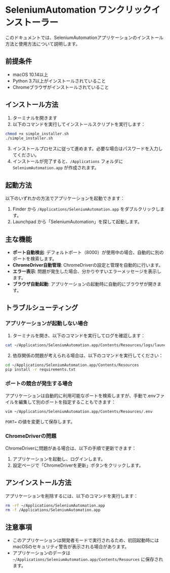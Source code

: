 # SeleniumAutomation ワンクリックインストーラー

このドキュメントでは、SeleniumAutomationアプリケーションのインストール方法と使用方法について説明します。

## 前提条件

- macOS 10.14以上
- Python 3.7以上がインストールされていること
- Chromeブラウザがインストールされていること

## インストール方法

1. ターミナルを開きます
2. 以下のコマンドを実行してインストールスクリプトを実行します：

```bash
chmod +x simple_installer.sh
./simple_installer.sh
```

3. インストールプロセスに従って進めます。必要な場合はパスワードを入力してください。
4. インストールが完了すると、`/Applications` フォルダに `SeleniumAutomation.app` が作成されます。

## 起動方法

以下のいずれかの方法でアプリケーションを起動できます：

1. Finder から `/Applications/SeleniumAutomation.app` をダブルクリックします。
2. Launchpad から「SeleniumAutomation」を探して起動します。

## 主な機能

- **ポート自動検出**: デフォルトポート（8000）が使用中の場合、自動的に別のポートを検索します。
- **ChromeDriver自動管理**: ChromeDriverの設定と管理を自動的に行います。
- **エラー表示**: 問題が発生した場合、分かりやすいエラーメッセージを表示します。
- **ブラウザ自動起動**: アプリケーションの起動時に自動的にブラウザが開きます。

## トラブルシューティング

### アプリケーションが起動しない場合

1. ターミナルを開き、以下のコマンドを実行してログを確認します：

```bash
cat ~/Applications/SeleniumAutomation.app/Contents/Resources/logs/launcher.log
```

2. 依存関係の問題が考えられる場合は、以下のコマンドを実行してください：

```bash
cd ~/Applications/SeleniumAutomation.app/Contents/Resources
pip install -r requirements.txt
```

### ポートの競合が発生する場合

アプリケーションは自動的に利用可能なポートを検索しますが、手動で.envファイルを編集して別のポートを指定することもできます：

```bash
vim ~/Applications/SeleniumAutomation.app/Contents/Resources/.env
```

`PORT=` の値を変更して保存します。

### ChromeDriverの問題

ChromeDriverに問題がある場合は、以下の手順で更新できます：

1. アプリケーションを起動し、ログインします。
2. 設定ページで「ChromeDriverを更新」ボタンをクリックします。

## アンインストール方法

アプリケーションを削除するには、以下のコマンドを実行します：

```bash
rm -rf ~/Applications/SeleniumAutomation.app
rm -f /Applications/SeleniumAutomation.app
```

## 注意事項

- このアプリケーションは開発者モードで実行されるため、初回起動時にはmacOSのセキュリティ警告が表示される場合があります。
- アプリケーションのデータは `~/Applications/SeleniumAutomation.app/Contents/Resources` に保存されます。 